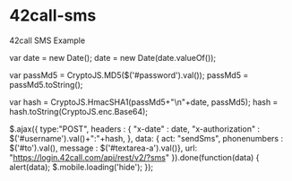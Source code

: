 42call-sms
==========

42call SMS Example

var date = new Date();
date = new Date(date.valueOf());

var passMd5 = CryptoJS.MD5($('#password').val());
passMd5 = passMd5.toString();

var hash = CryptoJS.HmacSHA1(passMd5+"\n"+date, passMd5);
hash = hash.toString(CryptoJS.enc.Base64);

$.ajax({
    type:"POST",
    headers : {
        "x-date" : date,
        "x-authorization" : $('#username').val()+":"+hash,
}, 
    data: { act: "sendSms", phonenumbers : $('#to').val(), message : $('#textarea-a').val()},
    url: "https://login.42call.com/api/rest/v2/?sms"
}).done(function(data) {
    alert(data);
    $.mobile.loading('hide');
});
